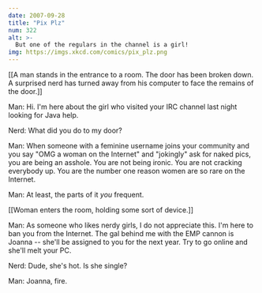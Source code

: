 ```yaml
---
date: 2007-09-28
title: "Pix Plz"
num: 322
alt: >-
  But one of the regulars in the channel is a girl!
img: https://imgs.xkcd.com/comics/pix_plz.png
---
```

[[A man stands in the entrance to a room.  The door has been broken down.  A surprised nerd has turned away from his computer to face the remains of the door.]]

Man: Hi.  I'm here about the girl who visited your IRC channel last night looking for Java help.

Nerd: What did you do to my door?

Man: When someone with a feminine username joins your community and you say "OMG a woman on the Internet" and "jokingly" ask for naked pics, you are being an asshole.  You are not being ironic.  You are not cracking everybody up.  You are the number one reason women are so rare on the Internet.

Man: At least, the parts of it _you_ frequent.

[[Woman enters the room, holding some sort of device.]]

Man: As someone who likes nerdy girls, I do not appreciate this.  I'm here to ban you from the Internet.  The gal behind me with the EMP cannon is Joanna -- she'll be assigned to you for the next year.  Try to go online and she'll melt your PC.

Nerd: Dude, she's hot.  Is she single?

Man: Joanna, fire.

